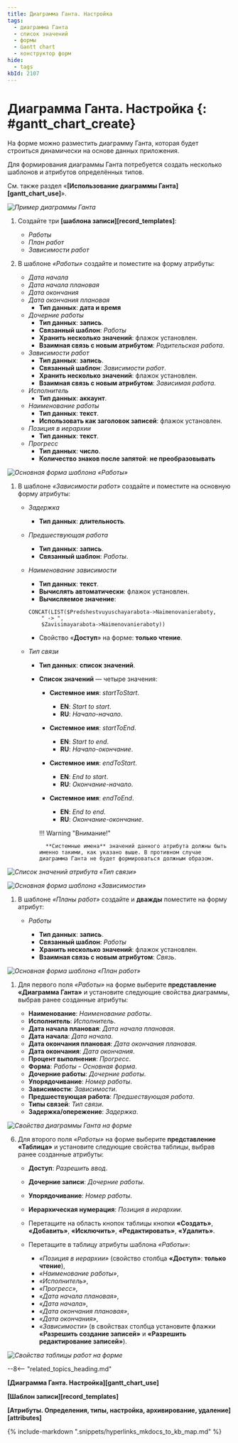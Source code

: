 ```yaml
---
title: Диаграмма Ганта. Настройка
tags:
  - диаграмма Ганта
  - список значений
  - формы
  - Gantt chart
  - конструктор форм
hide:
  - tags
kbId: 2107
---
```


# Диаграмма Ганта. Настройка {: #gantt_chart_create}

На форме можно разместить диаграмму Ганта, которая будет строиться динамически на основе данных приложения.

Для формирования диаграммы Ганта потребуется создать несколько шаблонов и атрибутов определённых типов. 

См. также раздел «**[Использование диаграммы Ганта][gantt_chart_use]**».

*![Пример диаграммы Ганта](gantt_chart_example.png)*

1. Создайте три **[шаблона записи][record_templates]**:

    * _Работы_
    * _План работ_
    * _Зависимости работ_

2. В шаблоне _«Работы»_ создайте и поместите на форму атрибуты:

    * _Дата начала_
    * _Дата начала плановая_
    * _Дата окончания_
    * _Дата окончания плановая_
        * **Тип данных**: **дата и время**
    * _Дочерние работы_
        * **Тип данных**: **запись**.
        * **Связанный шаблон**: _Работы_
        * **Хранить несколько значений**: флажок установлен.
        * **Взаимная связь с новым атрибутом**: _Родительская работа_.
    * _Зависимости работ_
        * **Тип данных**: **запись**.
        * **Связанный шаблон**: _Зависимости работ_.
        * **Хранить несколько значений**: флажок установлен.
        * **Взаимная связь с новым атрибутом**: _Зависимая работа_.
    * _Исполнитель_
        * **Тип данных**: **аккаунт**.
    * _Наименование работы_ 
        * **Тип данных**: **текст**.
        * **Использовать как заголовок записей**: флажок установлен.
    * _Позиция в иерархии_
        * **Тип данных**: **текст**.
    * _Прогресс_
        * **Тип данных**: **число**.
        * **Количество знаков после запятой**: **не преобразовывать**

*![Основная форма шаблона «Работы»](creating_gantt_chart_work_template_form.png)*

1. В шаблоне _«Зависимости работ»_ создайте и поместите на основную форму атрибуты:

    * _Задержка_

         * **Тип данных**: **длительность**.

    * _Предшествующая работа_

        * **Тип данных**: **запись**.
        * **Связанный шаблон**: _Работы_.

    * _Наименование зависимости_

        * **Тип данных**: **текст**.
        * **Вычислять автоматически**: флажок установлен.
        * **Вычисляемое значение**:

        ```mysql 
        CONCAT(LIST($Predshestvuyuschayarabota->Naimenovanieraboty,
            " -> ",
            $Zavisimayarabota->Naimenovanieraboty))
        ```

        * Свойство «**Доступ**» на форме: **только чтение**.

    * _Тип связи_

        * **Тип данных**: **список значений**.
        * **Список значений** — четыре значения:

            * **Системное имя**: _startToStart_.

                * **EN**: _Start to start_.
                * **RU**: _Начало-начало_.

            * **Системное имя**: _startToEnd_.

                * **EN**: _Start to end_.
                * **RU**: _Начало-окончание_.

            * **Системное имя**: _endToStart_.

                * **EN**: _End to start_.
                * **RU**: _Окончание-начало_.

            * **Системное имя**: _endToEnd_.

                * **EN**: _End to end_.
                * **RU**: _Окончание-окончание_.

            !!! Warning "Внимание!"

                **Системные имена** значений данного атрибута должны быть именно такими, как указано выше. В противном случае диаграмма Ганта не будет формироваться должным образом.

*![Список значений атрибута «Тип связи»](creating_gantt_chart_link_type_value_list.png)*

*![Основная форма шаблона «Зависимости»](creating_gantt_chart_work_dependency.png)*

1. В шаблоне _«Планы работ»_ создайте и **дважды** поместите на форму атрибут:

    * _Работы_

        * **Тип данных**: **запись**.
        * **Связанный шаблон**: _Работы_
        * **Хранить несколько значений**: флажок установлен.
        * **Взаимная связь с новым атрибутом**: _Связь_.

*![Основная форма шаблона «План работ»](creating_gantt_chart_work_plan_form.png)*

1. Для первого поля _«Работы»_ на форме выберите **представление «Диаграмма Ганта»** и установите следующие свойства диаграммы, выбрав ранее созданные атрибуты:

    * **Наименование**: _Наименование работы_.
    * **Исполнитель**: _Исполнитель_.
    * **Дата начала плановая**: _Дата начала плановая_.
    * **Дата начала**: _Дата начала_.
    * **Дата окончания плановая**: _Дата окончания плановая_.
    * **Дата окончания**: _Дата окончания_.
    * **Процент выполнения**: _Прогресс_.
    * **Форма**: _Работы - Основная форма_.
    * **Дочерние работы**: _Дочерние работы_.
    * **Упорядочивание**: _Номер работы_.
    * **Зависимости**: _Зависимости_.
    * **Предшествующая работа**: _Предшествующая работа_.
    * **Типы связей**: _Тип связи_.
    * **Задержка/опережение**: _Задержка_.

*![Свойства диаграммы Ганта на форме](creating_gantt_chart_properties.png)*

6. Для второго поля _«Работы»_ на форме выберите **представление «Таблица»** и установите следующие свойства таблицы, выбрав ранее созданные атрибуты:

    * **Доступ**: _Разрешить ввод_.
    * **Дочерние записи**: _Дочерние работы_.
    * **Упорядочивание**: _Номер работы_.
    * **Иерархическая нумерация**: _Позиция в иерархии_.
    * Перетащите на область кнопок таблицы кнопки **«Создать»**, **«Добавить»**, **«Исключить»**, **«Редактировать»**, **«Удалить»**.
    * Перетащите в таблицу атрибуты шаблона _«Работы»_: 

        * _«Позиция в иерархии»_ (свойство столбца **«Доступ»**: **только чтение**), 
        * _«Наименование работы»_, 
        * _«Исполнитель»_, 
        * _«Прогресс»_, 
        * _«Дата начала плановая»_, 
        * _«Дата начала»_, 
        * _«Дата окончания плановая»_, 
        * _«Дата окончания»_, 
        * _«Зависимости»_ (в свойствах столбца установите флажки **«Разрешить создание записей»** и **«Разрешить редактирование записей»**).

*![Свойства таблицы работ на форме](creating_gantt_chart_table_properties.png)*

--8<-- "related_topics_heading.md"

**[Диаграмма Ганта. Настройка][gantt_chart_use]**

**[Шаблон записи][record_templates]**

**[Атрибуты. Определения, типы, настройка, архивирование, удаление][attributes]**

{%
include-markdown ".snippets/hyperlinks_mkdocs_to_kb_map.md"
%}
